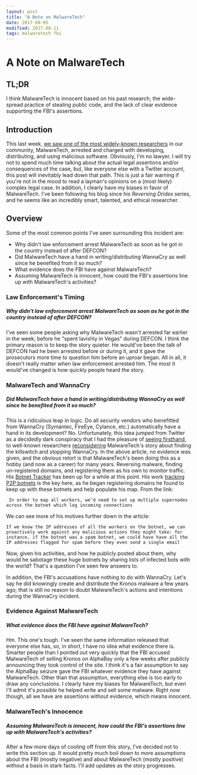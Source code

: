 ```yaml
---
layout: post
title: "A Note on MalwareTech"
date: 2017-08-05
modified: 2017-08-11
tags: malwaretech fbi
---
```

# A Note on MalwareTech

## TL;DR
I think MalwareTech is innocent based on his past research, the wide-spread practice of stealing public code, and the lack of clear evidence supporting the FBI's assertions.

## Introduction
This last week, [we saw one of the most widely-known researchers](https://arstechnica.com/tech-policy/2017/08/security-researcher-who-neutralized-wcry-to-be-released-on-30000-bond/) in our community, MalwareTech, arrested and charged with developing, distributing, and using malicious software. Obviously, I'm no lawyer. I will try not to spend much time talking about the actual legal assertions and/or consequences of the case, but, like everyone else with a Twitter account, this post will inevitably lead down that path. This is just a fair warning if you're not in the mood to read a layman's opinions on a (most likely) complex legal case. In addition, I clearly have my biases in favor of MalwareTech. I've been following his blog since his _Reversing Dridex_ series, and he seems like an incredibly smart, talented, and ethical researcher.

## Overview
Some of the most common points I've seen surrounding this incident are:

* Why didn't law enforcement arrest MalwareTech as soon as he got in the country instead of after DEFCON?
* Did MalwareTech have a hand in writing/distributing WannaCry as well since he benefited from it so much?
* What evidence does the FBI have against MalwareTech?
* Assuming MalwareTech is innocent, how could the FBI's assertions line up with MalwareTech's activities?

### Law Enforcement's Timing
##### Why didn't law enforcement arrest MalwareTech as soon as he got in the country instead of after DEFCON?
I've seen some people asking why MalwareTech wasn't arrested far earlier in the week; before he "spent lavishly in Vegas" during DEFCON. I think the primary reason is to keep the story quieter.
He would've been the talk of DEFCON had he been arrested before or during it, and it gave the prosecutors more time to question him before an uproar began. All in all, it doesn't really matter when law enforcement arrested him. The most it would've changed is how quickly people heard the story.

### MalwareTech and WannaCry
##### Did MalwareTech have a hand in writing/distributing WannaCry as well since he benefited from it so much?
This is a ridiculous leap in logic. Do all security vendors who benefitted from WannaCry (Symantec, FireEye, Cylance, etc.) automatically have a hand in its development? No.
Unfortunately, this idea jumped from Twitter as a decidedly dark conspiracy that I had the pleasure of [seeing firsthand](https://twitter.com/infosec_intern/status/863206075088154624), to well-known researchers [reconsidering](https://cybersecpolitics.blogspot.com/2017/08/the-killswitch-story-feels-like-bullshit.html) MalwareTech's story about finding the killswitch and stopping WannaCry. In the above article, no evidence was given, and the obvious retort is that MalwareTech's been doing this as a hobby (and now as a career) for many years.
Reversing malware, finding un-registered domains, and registering them as his own to monitor traffic. His [Botnet Tracker](https://intel.malwaretech.com/) has been up for a while at this point. His work [tracking P2P botnets](https://www.malwaretech.com/2016/01/exploring-peer-to-peer-botnets.html) is the key here, as he began registering domains he found to keep up with these botnets and help populate his map. From the link:
```
 In order to map all workers, we’d need to set up multiple supernodes across the botnet which log incoming connections
```
We can see more of his motives further down in the article:
```
If we know the IP addresses of all the workers on the botnet, we can proactively work against any malicious actions they might take: for instance, if the botnet was a spam botnet, we could have have all the IP addresses flagged for spam before they even send a single email
```
Now, given his activities, and how he publicly posted about them, why would he sabotage these huge botnets by sharing lists of infected bots with the world? That's a question I've seen few answers to.

In addition, the FBI's accusations have nothing to do with WannaCry. Let's say he did knowingly create and distribute the Kronos malware a few years ago; that is still no reason to doubt MalwareTech's actions and intentions during the WannaCry incident.

### Evidence Against MalwareTech
##### What evidence does the FBI have against MalwareTech?
Hm. This one's tough. I've seen the same information released that everyone else has, so, in short, I have no idea what evidence there is.
Smarter people than I pointed out very quickly that the FBI accused MalwareTech of selling Kronos on AlphaBay only a few weeks after publicly announcing they took control of the site. I think it's a fair assumption to say the AlphaBay seizure gave the FBI whatever evidence they have against MalwareTech.
Other than that assumption, everything else is too early to draw any conclusions. I clearly have my biases for MalwareTech, but even I'll admit it's *possible* he helped write and sell some malware. Right now though, all we have are assertions without evidence, which means innocent.

### MalwareTech's Innocence
##### Assuming MalwareTech is innocent, how could the FBI's assertions line up with MalwareTech's activities?
After a few more days of cooling off from this story, I've decided not to write this section up. It would pretty much boil down to more assumptions about the FBI (mostly negative) and about MalwareTech (mostly positive) without a basis in stark facts. I'll add updates as the story progresses.